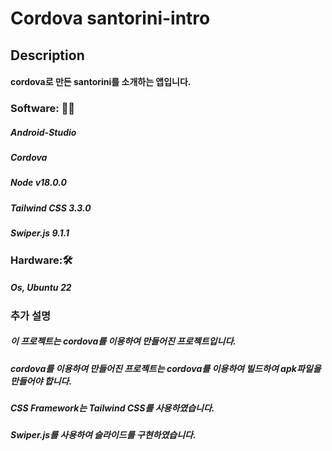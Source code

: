 # Cordova santorini-intro

## Description
####    cordova로 만든 santorini를 소개하는 앱입니다.

### Software: 👨‍💻
#####   Android-Studio 
#####   Cordova 
#####   Node v18.0.0
#####   Tailwind CSS 3.3.0
#####   Swiper.js 9.1.1 


### Hardware:🛠️
#####   Os, Ubuntu 22 


### **추가 설명**
#####   이 프로젝트는 cordova를 이용하여 만들어진 프로젝트입니다.
#####   cordova를 이용하여 만들어진 프로젝트는 cordova를 이용하여  빌드하여 apk파일을 만들어야 합니다.
#####   CSS Framework는 Tailwind CSS를 사용하였습니다.
#####   Swiper.js를 사용하여 슬라이드를 구현하였습니다.
### 
